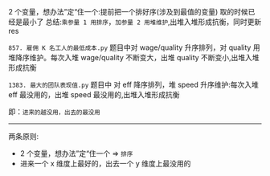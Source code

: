 <!-- 双变量制约 -->

2 个变量，想办法”定“住一个:提前把一个排好序(涉及到最值的变量) 取的时候已经是最小了
总结:`乘参量 1 用排序`，`加参量 2 用堆维护`,出堆入堆形成抗衡，同时更新 res

`857. 雇佣 K 名工人的最低成本.py`
题目中对 wage/quality 升序排列，对 quality 用堆降序维护。每次入堆 wage/quality 不断变大，出堆 quality 不断变小,出堆入堆形成抗衡

`1383. 最大的团队表现值.py`
题目中 对 eff 降序排列，堆 speed 升序维护:每次入堆 eff 最没用的，出堆 speed 最没用的,出堆入堆形成抗衡

即：`进来的越没用，出去的最没用`

---

两条原则:

- 2 个变量，想办法”定“住一个 => `排序`
- 进来一个 x 维度上最好的，出去一个 y 维度上最没用的
